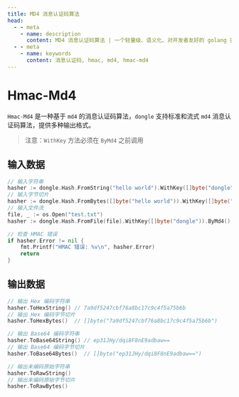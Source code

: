 ```yaml
---
title: MD4 消息认证码算法
head:
  - - meta
    - name: description
      content: MD4 消息认证码算法 | 一个轻量级、语义化、对开发者友好的 golang 密码库
  - - meta
    - name: keywords
      content: 消息认证码, hmac, md4, hmac-md4
---
```


# Hmac-Md4

`Hmac-Md4` 是一种基于 `md4` 的消息认证码算法，`dongle` 支持标准和流式 `md4` 消息认证码算法，提供多种输出格式。

> 注意：`WithKey` 方法必须在 `ByMd4` 之前调用

## 输入数据

```go
// 输入字符串
hasher := dongle.Hash.FromString("hello world").WithKey([]byte("dongle")).ByMd4()
// 输入字节切片
hasher := dongle.Hash.FromBytes([]byte("hello world")).WithKey([]byte("dongle")).ByMd4()
// 输入文件流
file, _ := os.Open("test.txt")
hasher := dongle.Hash.FromFile(file).WithKey([]byte("dongle")).ByMd4()

// 检查 HMAC 错误
if hasher.Error != nil {
	fmt.Printf("HMAC 错误: %v\n", hasher.Error)
	return
}
```

## 输出数据

```go
// 输出 Hex 编码字符串
hasher.ToHexString() // 7a9df5247cbf76a8bc17c9c4f5a75b6b
// 输出 Hex 编码字节切片
hasher.ToHexBytes()  // []byte("7a9df5247cbf76a8bc17c9c4f5a75b6b")

// 输出 Base64 编码字符串
hasher.ToBase64String() // ep31JHy/dqi8F8nE9adbaw==
// 输出 Base64 编码字节切片
hasher.ToBase64Bytes()  // []byte("ep31JHy/dqi8F8nE9adbaw==")

// 输出未编码原始字符串
hasher.ToRawString()
// 输出未编码原始字节切片
hasher.ToRawBytes()
```
